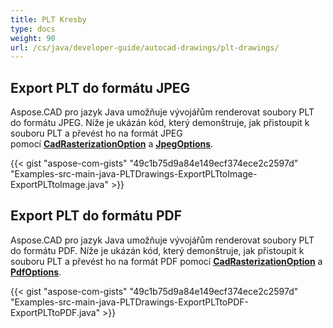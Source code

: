 ```yaml
---
title: PLT Kresby
type: docs
weight: 90
url: /cs/java/developer-guide/autocad-drawings/plt-drawings/
---
```


## **Export PLT do formátu JPEG**

Aspose.CAD pro jazyk Java umožňuje vývojářům renderovat soubory PLT do formátu JPEG. Níže je ukázán kód, který demonštruje, jak přistoupit k souboru PLT a převést ho na formát JPEG pomocí [**CadRasterizationOption**](https://reference.aspose.com/cad/java/com.aspose.cad.imageoptions/CadRasterizationOptions) a [**JpegOptions**](https://reference.aspose.com/cad/java/com.aspose.cad.imageoptions/JpegOptions).

{{< gist "aspose-com-gists" "49c1b75d9a84e149ecf374ece2c2597d" "Examples-src-main-java-PLTDrawings-ExportPLTtoImage-ExportPLTtoImage.java" >}}

## **Export PLT do formátu PDF**

Aspose.CAD pro jazyk Java umožňuje vývojářům renderovat soubory PLT do formátu PDF. Níže je ukázán kód, který demonštruje, jak přistoupit k souboru PLT a převést ho na formát PDF pomocí [**CadRasterizationOption**](https://reference.aspose.com/cad/java/com.aspose.cad.imageoptions/CadRasterizationOptions) a [**PdfOptions**](https://reference.aspose.com/cad/java/com.aspose.cad.imageoptions/PdfOptions).

{{< gist "aspose-com-gists" "49c1b75d9a84e149ecf374ece2c2597d" "Examples-src-main-java-PLTDrawings-ExportPLTtoPDF-ExportPLTtoPDF.java" >}}
